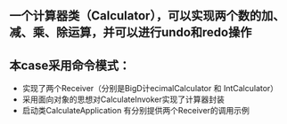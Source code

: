 ## 一个计算器类（Calculator），可以实现两个数的加、减、乘、除运算，并可以进行undo和redo操作
## 本case采用命令模式：
- 实现了两个Receiver（分别是BigD计ecimalCalculator 和 IntCalculator）
- 采用面向对象的思想对CalculateInvoker实现了计算器封装
- 启动类CalculateApplication 有分别提供两个Receiver的调用示例